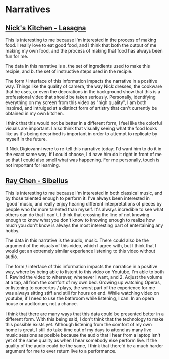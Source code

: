 # Narratives

## [Nick's Kitchen - Lasagna](https://www.youtube.com/watch?v=l1Q-zzCgCwY)

This is interesting to me because I'm interested in the process of making food. I really love to eat good food, and I think that both the output of me making my own food, and the process of making that food has always been fun for me. 

The data in this narrative is a. the set of ingredients used to make this recipie, and b. the set of instructive steps used in the recipie. 

The form / interface of this information impacts the narrative in a positive way. Things like the quality of camera, the way Nick dresses, the cookware that he uses, or even the decorations in the background show that this is a professional video that should be taken seriously. Personally, identifying everything on my screen from this video as "high quality", I am both inspired, and intruiged at a distinct form of artistry that can't currently be obtained in my own kitchen. 

I think that this would not be better in a different form, I feel like the colorful visuals are important. I also think that visually seeing what the food looks like as it's being decsribed is important in order to attempt to replicate by myself in the future. 

If Nick Digiovanni were to re-tell this narrative today, I'd want him to do it in the exact same way. If I could choose, I'd have him do it right in front of me so that I could also smell what was happening. For me personally, touch is not important for learning. 

## [Ray Chen - Sibelius](https://www.youtube.com/watch?v=3u-unvYedx8&list=RD3u-unvYedx8&start_radio=1&pp=oAcB)

This is interesting to me because I'm interested in both classical music, and by those talented enough to perform it. I've always been interested in 'good' music, and really enjoy hearing different interpretations of pieces by people who far more talented than myself. It's always incredible to see what others can do that I can't. I think that crossing the line of not knowing enough to know what you don't know to knowing enough to realize how much you don't know is always the most interesting part of entertaining any hobby. 

The data in this narrative is the audio, music. There could also be the argument of the visuals of this video, which I agree with, but I think that I would get an extremely similar experience listening to this video without audio. 

The form / interface of this information impacts the narratice in a positive way, where by being able to listent to this video on Youtube, I'm able to both 1. Rewind the video to wherever, whenever I want, and 2. Adjust the volume at a tap, all from the comfort of my own bed. Growing up watching Operas, or listening to concertos / plays, the worst part of the experience for me was always sitting stiff and still for hours on end. While watching video on youtube, if I need to use the bathroom while listening, I can. In an opera house or auditorium, not a chance. 

I think that there are many ways that this data could be presented better in a different form. With this being said, I don't think that the technology to make this possible exists yet. Although listening from the comfort of my own home is great, I still do take time out of my days to attend as many live music sessions as posible because the audio that I hear from a laptop isn't yet of the same quality as when I hear somebody else perform live. If the quality of the audio could be the same, I think that there'd be a much harder argument for me to ever return live to a performance. 
